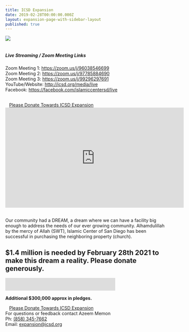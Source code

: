 ```yaml
---
title: ICSD Expansion
date: 2019-02-28T00:00:00.000Z
layout: expansion-page-with-sidebar-layout
published: true
---
```


<style>
  .img {
  	width: 100%;
    padding-top: 75%;
    background-position: 50% 50%;
    background-repeat: no-repeat;
    background-size: cover;
  }
  .gallery-image {
  	padding-top: 3px;
    padding-bottom: 3px;
  }
</style>
    
 <div class="col-md-12 col-12">
            <a href="https://s3-us-west-2.amazonaws.com/goodbricks.org/static/media/icsd/ICSD+EXPANSION+-+Virtual+Fundraiser+12-12-2020.png" target="_blank" rel="noopener noreferrer"><img
                src="https://s3-us-west-2.amazonaws.com/goodbricks.org/static/media/icsd/ICSD+EXPANSION+-+Virtual+Fundraiser+12-12-2020.png"/></a>
          </div>
            <div class="col-12 pb-2">
              <br/>
              <h5 class="font-weight-bold">Live Streaming / Zoom Meeting Links</h5>
              <p>
                Zoom Meeting 1: <a href="https://zoom.us/j/96038546699" target="_blank" rel="noopener noreferrer">https://zoom.us/j/96038546699</a> <br/>
                Zoom Meeting 2: <a href="https://zoom.us/j/97785884690" target="_blank" rel="noopener noreferrer">https://zoom.us/j/97785884690</a> <br/>
                Zoom Meeting 3: <a href="https://zoom.us/j/99296297691" target="_blank" rel="noopener noreferrer">https://zoom.us/j/99296297691</a> <br/>
                YouTube/Website: <a href="http://icsd.org/media/live" target="_blank" rel="noopener noreferrer">http://icsd.org/media/live</a> <br/>
                Facebook: <a href="http://icsd.org/media/live" target="_blank" rel="noopener noreferrer">https://facebook.com/islamiccentersd/live</a>
              </p> <br/>
              <a class="btn btn-sm btn-danger" href="https://goodbricksapp.com/icsd.org/campaign/expansion" style="width: 100%;padding:12px;white-space: normal;">Please Donate Towards ICSD Expansion</a>
            </div>
            
<div class="video-container">
    <iframe width="560" height="315" src="https://www.youtube.com/embed/videoseries?list=PLb7-wnSTI_wY8ejWTSb1JuWZ4MGNyCKUH" frameborder="0" allow="autoplay; encrypted-media" allowfullscreen=""></iframe>
</div>
<br/>
<p>
Our community had a DREAM, a dream where we can have a facility big enough to address the needs of our ever growing community. Alhamdulillah by the mercy of Allah (SWT), Islamic Center of San Diego has been successful in purchasing the neighboring property (church).
</p>

## $1.4 million is needed by February 28th 2021 to make this dream a reality. Please donate generously.

<div class="col-12 pt-10 pb-2">
        <div style="position:relative;">
          <a href="https://goodbricksapp.com/icsd.org/campaign/expansion" target="_blank">
            <div style="position:absolute;  z-index:500;height:50px;width:100%;"></div>
            <div style="overflow: hidden; margin: 15px auto; max-width: 100%;">
              <iframe scrolling="no" src="https://goodbricksapp.com/icsd.org/campaign/expansion" style="border: 0px none;margin-left: -15px;height: 570px;margin-top: -530px;width: 360px;">
              </iframe>
            </div>
          </a>
          <p>
          <strong>Additional $300,000 approx in pledges.</strong> 
          </p>
          <a class="btn btn-sm btn-danger" href="https://goodbricksapp.com/icsd.org/campaign/expansion" style="width: 100%;padding:12px;white-space: normal;">Please Donate Towards ICSD Expansion</a>
        </div>
      </div>
      
  
<div class="d-none d-lg-block">
For questions or feedback contact Azeem Memon<br/>
Ph: <a href="tel:+1-858-345-7662">(858) 345-7662</a> <br/>
Email: <a href="mailto:expansion@icsd.org">expansion@icsd.org</a>
</div>  

